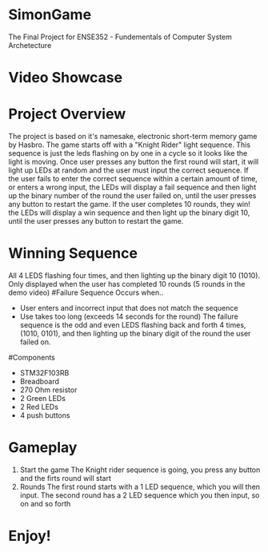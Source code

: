 # SimonGame
The Final Project for ENSE352 - Fundementals of Computer System Archetecture
# Video Showcase 

# Project Overview
The project is based on it's namesake, electronic short-term memory game by Hasbro. The game starts off with a "Knight Rider" light sequence. This sequence is just the leds flashing on by one in a cycle so it looks like the light is moving. Once user presses any button the first round will start, it will light up LEDs at random and the user must input the correct sequence. If the user fails to enter the correct sequence within a certain amount of time, or enters a wrong input, the LEDs will display a fail sequence and then light up the binary number of the round the user failed on, until the user presses any button to restart the game. If the user completes 10 rounds, they win! the LEDs will display a win sequence and then light up the binary digit 10, until the user presses any button to restart the game.

# Winning Sequence
All 4 LEDS flashing four times, and then lighting up the binary digit 10 (1010). Only displayed when the user has completed 10 rounds (5 rounds in the demo video)
#Failure Sequence
Occurs when..
- User enters and incorrect input that does not match the sequence
- Use takes too long (exceeds 14 seconds for the round)
The failure sequence is the odd and even LEDS flashing back and forth 4 times, (1010, 0101), and then lighting up the binary digit of the round the user failed on.

#Components
- STM32F103RB
- Breadboard
- 270 Ohm resistor
- 2 Green LEDs
- 2 Red LEDs
- 4 push buttons

# Gameplay
1. Start the game
The Knight rider sequence is going, you press any button and the firts round will start
2. Rounds
The first round starts with a 1 LED sequence, which you will then input. The second round has a 2 LED sequence which you then input, so on and so forth

# Enjoy!
